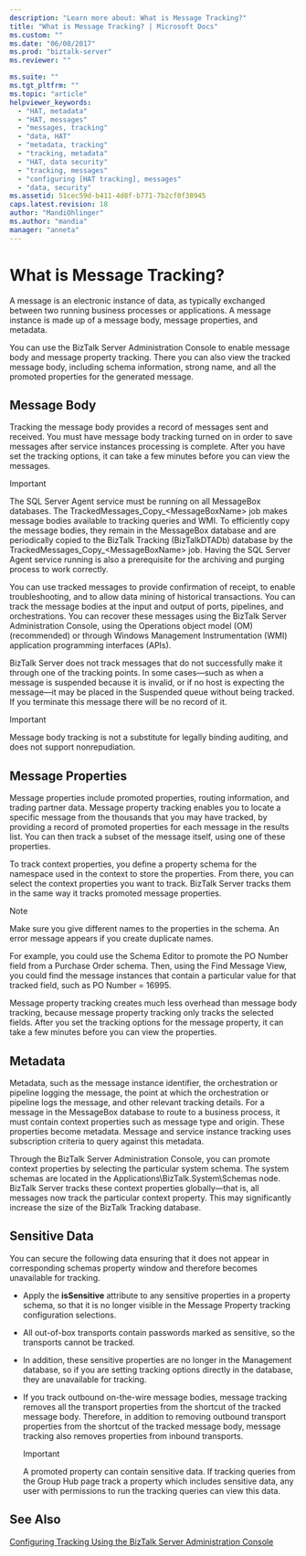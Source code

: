```yaml
---
description: "Learn more about: What is Message Tracking?"
title: "What is Message Tracking? | Microsoft Docs"
ms.custom: ""
ms.date: "06/08/2017"
ms.prod: "biztalk-server"
ms.reviewer: ""

ms.suite: ""
ms.tgt_pltfrm: ""
ms.topic: "article"
helpviewer_keywords: 
  - "HAT, metadata"
  - "HAT, messages"
  - "messages, tracking"
  - "data, HAT"
  - "metadata, tracking"
  - "tracking, metadata"
  - "HAT, data security"
  - "tracking, messages"
  - "configuring [HAT tracking], messages"
  - "data, security"
ms.assetid: 51cec59d-b411-4d8f-b771-7b2cf0f38945
caps.latest.revision: 18
author: "MandiOhlinger"
ms.author: "mandia"
manager: "anneta"
---
```

# What is Message Tracking?
A message is an electronic instance of data, as typically exchanged between two running business processes or applications. A message instance is made up of a message body, message properties, and metadata.  
  
 You can use the BizTalk Server Administration Console to enable message body and message property tracking. There you can also view the tracked message body, including schema information, strong name, and all the promoted properties for the generated message.  
  
## Message Body  
 Tracking the message body provides a record of messages sent and received. You must have message body tracking turned on in order to save messages after service instances processing is complete. After you have set the tracking options, it can take a few minutes before you can view the messages.  
  
> [!IMPORTANT]
>  The SQL Server Agent service must be running on all MessageBox databases. The TrackedMessages_Copy_\<MessageBoxName\> job makes message bodies available to tracking queries and WMI. To efficiently copy the message bodies, they remain in the MessageBox database and are periodically copied to the BizTalk Tracking (BizTalkDTADb) database by the TrackedMessages_Copy_\<MessageBoxName\> job. Having the SQL Server Agent service running is also a prerequisite for the archiving and purging process to work correctly.  
  
 You can use tracked messages to provide confirmation of receipt, to enable troubleshooting, and to allow data mining of historical transactions. You can track the message bodies at the input and output of ports, pipelines, and orchestrations. You can recover these messages using the BizTalk Server Administration Console, using the Operations object model (OM) (recommended) or through Windows Management Instrumentation (WMI) application programming interfaces (APIs).  
  
 BizTalk Server does not track messages that do not successfully make it through one of the tracking points. In some cases—such as when a message is suspended because it is invalid, or if no host is expecting the message—it may be placed in the Suspended queue without being tracked. If you terminate this message there will be no record of it.  
  
> [!IMPORTANT]
>  Message body tracking is not a substitute for legally binding auditing, and does not support nonrepudiation.  
  
## Message Properties  
 Message properties include promoted properties, routing information, and trading partner data. Message property tracking enables you to locate a specific message from the thousands that you may have tracked, by providing a record of promoted properties for each message in the results list. You can then track a subset of the message itself, using one of these properties.  
  
 To track context properties, you define a property schema for the namespace used in the context to store the properties. From there, you can select the context properties you want to track. BizTalk Server tracks them in the same way it tracks promoted message properties.  
  
> [!NOTE]
>  Make sure you give different names to the properties in the schema. An error message appears if you create duplicate names.  
  
 For example, you could use the Schema Editor to promote the PO Number field from a Purchase Order schema. Then, using the Find Message View, you could find the message instances that contain a particular value for that tracked field, such as PO Number = 16995.  
  
 Message property tracking creates much less overhead than message body tracking, because message property tracking only tracks the selected fields. After you set the tracking options for the message property, it can take a few minutes before you can view the properties.  
  
## Metadata  
 Metadata, such as the message instance identifier, the orchestration or pipeline logging the message, the point at which the orchestration or pipeline logs the message, and other relevant tracking details. For a message in the MessageBox database to route to a business process, it must contain context properties such as message type and origin. These properties become metadata. Message and service instance tracking uses subscription criteria to query against this metadata.  
  
 Through the BizTalk Server Administration Console, you can promote context properties by selecting the particular system schema. The system schemas are located in the Applications\BizTalk.System\Schemas node. BizTalk Server tracks these context properties globally—that is, all messages now track the particular context property. This may significantly increase the size of the BizTalk Tracking database.  
  
## Sensitive Data  
 You can secure the following data ensuring that it does not appear in corresponding schemas property window and therefore becomes unavailable for tracking.  
  
-   Apply the **isSensitive** attribute to any sensitive properties in a property schema, so that it is no longer visible in the Message Property tracking configuration selections.  
  
-   All out-of-box transports contain passwords marked as sensitive, so the transports cannot be tracked.  
  
-   In addition, these sensitive properties are no longer in the Management database, so if you are setting tracking options directly in the database, they are unavailable for tracking.  
  
-   If you track outbound on-the-wire message bodies, message tracking removes all the transport properties from the shortcut of the tracked message body. Therefore, in addition to removing outbound transport properties from the shortcut of the tracked message body, message tracking also removes properties from inbound transports.  
  
    > [!IMPORTANT]
    >  A promoted property can contain sensitive data. If tracking queries from the Group Hub page track a property which includes sensitive data, any user with permissions to run the tracking queries can view this data.  
  
## See Also  
 [Configuring Tracking Using the BizTalk Server Administration Console](https://msdn.microsoft.com/49b7f9d3-60b5-41bd-ba8b-029253926bef)
